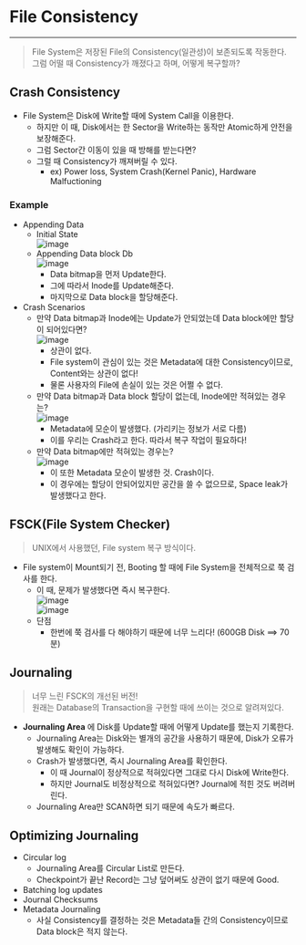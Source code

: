 # File Consistency
---
> File System은 저장된 File의 Consistency(일관성)이 보존되도록 작동한다.  
> 그럼 어떨 때 Consistency가 깨졌다고 하며, 어떻게 복구할까?  

## Crash Consistency
- File System은 Disk에 Write할 때에 System Call을 이용한다.
  - 하지만 이 때, Disk에서는 한 Sector을 Write하는 동작만 Atomic하게 안전을 보장해준다.
  - 그럼 Sector간 이동이 있을 때 방해를 받는다면?
  - 그럴 때 Consistency가 깨져버릴 수 있다.
    - ex) Power loss, System Crash(Kernel Panic), Hardware Malfuctioning

### Example
- Appending Data
  - Initial State  
  ![image](https://user-images.githubusercontent.com/71700079/173496380-173e49d1-425e-4947-a2b8-6342aee30ca5.png)  
  - Appending Data block Db  
  ![image](https://user-images.githubusercontent.com/71700079/173496503-40fbd9aa-ee68-4e1a-b99c-13f664aebbe2.png)  
    - Data bitmap을 먼저 Update한다.
    - 그에 따라서 Inode를 Update해준다.
    - 마지막으로 Data block을 할당해준다.
- Crash Scenarios
  - 만약 Data bitmap과 Inode에는 Update가 안되었는데 Data block에만 할당이 되어있다면?  
  ![image](https://user-images.githubusercontent.com/71700079/173496681-c1beaa83-2447-4fae-8d3e-526eb323d8b9.png)  
    - 상관이 없다.
    - File system이 관심이 있는 것은 Metadata에 대한 Consistency이므로, Content와는 상관이 없다!
    - 물론 사용자의 File에 손실이 있는 것은 어쩔 수 없다.
  - 만약 Data bitmap과 Data block 할당이 없는데, Inode에만 적혀있는 경우는?  
  ![image](https://user-images.githubusercontent.com/71700079/173496963-20d2005b-39b0-4228-9644-457bef7a6bc7.png)  
    - Metadata에 모순이 발생했다. (가리키는 정보가 서로 다름)
    - 이를 우리는 Crash라고 한다. 따라서 복구 작업이 필요하다!
  - 만약 Data bitmap에만 적혀있는 경우는?  
  ![image](https://user-images.githubusercontent.com/71700079/173496991-b100aa4d-8904-4028-b3ce-154c779d6fbf.png)  
    - 이 또한 Metadata 모순이 발생한 것. Crash이다.
    - 이 경우에는 할당이 안되어있지만 공간을 쓸 수 없으므로, Space leak가 발생했다고 한다.

## FSCK(File System Checker)
> UNIX에서 사용했던, File system 복구 방식이다.  
- File system이 Mount되기 전, Booting 할 때에 File System을 전체적으로 쭉 검사를 한다.
  - 이 때, 문제가 발생했다면 즉시 복구한다.  
  ![image](https://user-images.githubusercontent.com/71700079/173498372-0a01c63a-bc52-4753-a17b-f410a38bb9b7.png)  
  ![image](https://user-images.githubusercontent.com/71700079/173498411-e17c5b1c-3ea7-4e99-a6a2-b4bb00391f17.png)  
  - 단점
    - 한번에 쭉 검사를 다 해야하기 때문에 너무 느리다! (600GB Disk ==> 70분)
## Journaling
> 너무 느린 FSCK의 개선된 버전!  
> 원래는 Database의 Transaction을 구현할 때에 쓰이는 것으로 알려져있다.  

- __Journaling Area__ 에 Disk를 Update할 때에 어떻게 Update를 했는지 기록한다.
  - Journaling Area는 Disk와는 별개의 공간을 사용하기 때문에, Disk가 오류가 발생해도 확인이 가능하다.
  - Crash가 발생했다면, 즉시 Journaling Area를 확인한다.
    - 이 때 Journal이 정상적으로 적혀있다면 그대로 다시 Disk에 Write한다.
    - 하지만 Journal도 비정상적으로 적혀있다면? Journal에 적힌 것도 버려버린다.
  - Journaling Area만 SCAN하면 되기 때문에 속도가 빠르다.

## Optimizing Journaling
- Circular log
  - Journaling Area를 Circular List로 만든다.
  - Checkpoint가 끝난 Record는 그냥 덮어써도 상관이 없기 때문에 Good.
- Batching log updates
- Journal Checksums
- Metadata Journaling
  - 사실 Consistency를 결정하는 것은 Metadata들 간의 Consistency이므로 Data block은 적지 않는다.
